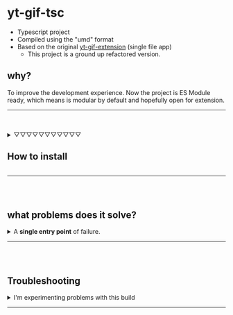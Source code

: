 # yt-gif-tsc

- Typescript project
- Compiled using the "umd" format
- Based on the original [yt-gif-extension](https://github.com/kauderk/kauderk.github.io/blob/main/yt-gif-extension/v0.2.0/js/yt-gif-app.js) (single file app)
	- This project is a ground up refactored version.

## why?

To improve the development experience. Now the project is ES Module ready, which means is modular by default and hopefully open for extension.

---
<br>
<br>

<details>
<summary>▽▽▽▽▽▽▽▽▽▽▽<h2>How to install</h2></summary>
<br>

You can find more information on the [original page](https://github.com/kauderk/kauderk.github.io/tree/main/yt-gif-extension/install).<br>
***Also don't forget to disable all previous versions.***
<br><br>

```js
/*
How do I use it? -> https://github.com/kauderk/kauderk.github.io/blob/main/yt-gif-extension/install/faq/README.md#how-do-i-use-it
Example ⬇️
{{[[yt-gif]]: https://youtu.be/sFFwvr6l2mM?t=60&end=120 }}
*/

var existing = document.getElementById('yt-gif-main');
if (!existing) 
{
	var extension = document.createElement("script");
	extension.src = "https://kauderk.github.io/code-snippets/yt-gif/roamresearch/prod.app.js";
	extension.id = "yt-gif-main";
	extension.async = true;
	extension.type = "text/javascript";
	document.getElementsByTagName("head")[0].appendChild(extension);
}
```
</details>

---
<br>
<br>

## what problems does it solve?

<details>
<summary>A <strong>single entry point</strong> of failure.</summary>
<br>
Reading values from the YouTube Iframe API was troublesome
<br><br>

They change the API values & property paths on a regular basis.
Because of the monolithic nature of the single-file-app. 
Keeping track of the changes is [dangerous and repetitive](https://kauderk.github.io/yt-gif-extension/v0.2.0/js/yt-gif-app.js#:~:text=async%20function%20onPlayerReady(event)).


Now all the API requests get dispatched from a [single object](https://github.com/kauderk/yt-gif-monorepo/blob/main/packages/yt-gif/src/v0.3.0/lib/types/yt-types.ts#:~:text=%7D-,GetIframeID,-%3A%20FString%20%3D) (per instance though).

From the user point of view it would look something like this: the **video** and the **UI** would load, but the actual video wouldn't respond at all. This happens because the script is reading outdated data.

Now if someone were to report something similar, it'll be much easier to solve and debug.
</details>

---
<br>
<br>

## Troubleshooting

<details>
<summary>I'm experimenting problems with this build</summary>
<br>

***Change to development mode***

This deployment ships with `yt-gif/roamresearch/dev` (development) and `yt-gif/roamresearch/prod` (production) builds.
<br><br>

If someone were to find errors or bugs, changing the extension source:
```js
// ...
// notice /dev/
extension.src = "https://kauderk.github.io/code-snippets/yt-gif/roamresearch/dev.app.js";
// ...
```
Will output more comprehensive error descriptions.

- But, why doing it this way?
The `development` build is way lighter than the `production` build. Which means faster load times.

</details>

---
<br>
<br>